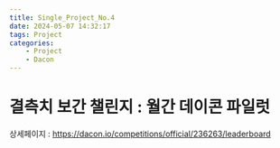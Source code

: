 ```yaml
---
title: Single_Project_No.4
date: 2024-05-07 14:32:17
tags: Project
categories:
    - Project
    - Dacon
---
```

# 결측치 보간 챌린지 : 월간 데이콘 파일럿

상세페이지 : https://dacon.io/competitions/official/236263/leaderboard